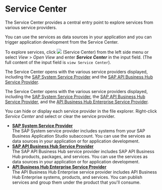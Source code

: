 <!-- loio1e8ec75c9c784b51a91c7370f269ff98 -->

# Service Center

The Service Center provides a central entry point to explore services from various service providers.

You can use the services as data sources in your application and you can trigger application development from the Service Center.

To explore services, click ![](images/Service_Center_icon_77d297f.png) \(Service Center\) from the left side menu or select *View* \> *Open View* and enter ***Service Center*** in the input field. \(The full content of the input field is `view Service Center`\).

The Service Center opens with the various service providers displayed, including the [SAP System Service Provider](sap-system-service-provider-892114c.md) and the [SAP API Business Hub Service Provider](sap-api-business-hub-service-provider-1a2f306.md).

The Service Center opens with the various service providers displayed, including the [SAP System Service Provider](sap-system-service-provider-892114c.md), the [SAP API Business Hub Service Provider](sap-api-business-hub-service-provider-1a2f306.md), and the [API Business Hub Enterprise Service Provider](api-business-hub-enterprise-service-provider-328519b.md).

You can hide or display each service provider in the file explorer. Right-click *Service Center* and select or clear the service provider.

-   **[SAP System Service Provider](sap-system-service-provider-892114c.md "The SAP System service provider includes systems from your SAP Business Application Studio subaccount. You can use
		the services as data sources in your application or for application development.")**  
The SAP System service provider includes systems from your SAP Business Application Studio subaccount. You can use the services as data sources in your application or for application development.
-   **[SAP API Business Hub Service Provider](sap-api-business-hub-service-provider-1a2f306.md "The SAP API Business Hub service provider includes SAP API Business Hub products,
		packages, and services. You can use the services as data sources in your application or for
		application development.")**  
The SAP API Business Hub service provider includes SAP API Business Hub products, packages, and services. You can use the services as data sources in your application or for application development.
-   **[API Business Hub Enterprise Service Provider](api-business-hub-enterprise-service-provider-328519b.md "The API Business Hub Enterprise service provider includes API Business Hub Enterprise
		systems, products, and services. You can publish services and group them under the product
		that you'll consume.")**  
The API Business Hub Enterprise service provider includes API Business Hub Enterprise systems, products, and services. You can publish services and group them under the product that you'll consume.

